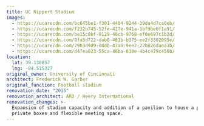 ```yaml
---
title: UC Nippert Stadium
images:
  - https://ucarecdn.com/bc645be1-f301-4404-9244-39da4d7ca0eb/
  - https://ucarecdn.com/f232b745-52fe-427e-941a-1bf9be0f1a91/
  - https://ucarecdn.com/be15c0bf-8129-46cb-9768-ef0e697c1b2d/
  - https://ucarecdn.com/8fa5d722-dab8-481b-b375-ee2f3382095e/
  - https://ucarecdn.com/29b3d9d9-04db-43a0-9ee2-22b826daea3b/
  - https://ucarecdn.com/d47ea023-55ca-48ba-818e-4b4c479c456b/
location:
  lat: 39.130857
  lng: -84.515327
original_owner: University of Cincinnati
architect: Frederick W. Garber
original_function: Football stadium
renovation_date: "2015"
renovation_architect: ARO / Heery International
renovation_changes: >-
  Expansion of stadium capacity and addition of a pavilion to house a press box,
  private boxes and flexible meeting space.
---
```

